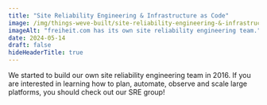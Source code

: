 ```yaml
---
title: "Site Reliability Engineering & Infrastructure as Code"
image: /img/things-weve-built/site-reliability-engineering-&-infrastructure-as-code_2.webp
imageAlt: "freiheit.com has its own site reliability engineering team."
date: 2024-05-14
draft: false
hideHeaderTitle: true
---
```


We started to build our own site reliability engineering team in 2016. If you are interested in learning how to plan, automate, observe and scale large platforms, you should check out our SRE group!